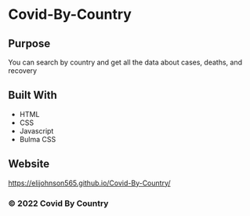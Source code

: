 
# Covid-By-Country

## Purpose
You can search by country and get all the data about cases, deaths, and recovery


## Built With
* HTML
* CSS
* Javascript
* Bulma CSS

## Website
https://elijohnson565.github.io/Covid-By-Country/ </br>





###  © 2022 Covid By Country

  